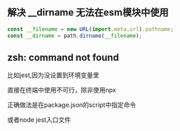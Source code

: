## 解决 __dirname 无法在esm模块中使用
```js
const __filename = new URL(import.meta.url).pathname;
const __dirname = path.dirname(__filename);
```


## zsh: command not found
比如jest,因为没设置到环境变量里

直接在终端中使用不可行，除非使用npx

正确做法是在package.json的script中指定命令

或者node jest入口文件